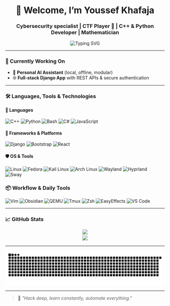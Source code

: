 <h1 align="center">👾 Welcome, I’m Youssef Khafaja</h1>
<h3 align="center">Cybersecurity specialist | CTF Player 🚩 | C++ & Python Developer | Mathematician</h3>

<div align="center">
  <img src="https://readme-typing-svg.demolab.com?font=Fira+Code&duration=3000&pause=1000&color=00FFCC&center=true&vCenter=true&width=700&lines=Building+AI+Assistants+with+C%2B%2B+and+Python;Breaking+CTFs+-+Offensive+Security+Research;Fedora+Linux+-+Power+User+Workflow;Automating+Everything+with+Shell%2C+Python+and+Vim;I+use+Arch+btw" alt="Typing SVG" />
</div>



---

### 🔭 Currently Working On

- 🤖 **Personal AI Assistant** (local, offline, modular)
- 🌐 **Full-stack Django App** with REST APIs & secure authentication

---


### 🛠️ Languages, Tools & Technologies

#### 🚀 Languages
![C++](https://img.shields.io/badge/C++-00599C?style=for-the-badge&logo=c%2b%2b&logoColor=white)
![Python](https://img.shields.io/badge/Python-FFD43B?style=for-the-badge&logo=python&logoColor=black)
![Bash](https://img.shields.io/badge/Bash-4EAA25?style=for-the-badge&logo=gnu-bash&logoColor=white)
![C#](https://img.shields.io/badge/C%23-239120?style=for-the-badge&logo=c-sharp&logoColor=white)
![JavaScript](https://img.shields.io/badge/JavaScript-F7DF1E?style=for-the-badge&logo=javascript&logoColor=black)


#### 🧰 Frameworks & Platforms
![Django](https://img.shields.io/badge/Django-092E20?style=for-the-badge&logo=django&logoColor=white)
![Bootstrap](https://img.shields.io/badge/Bootstrap-7952B3?style=for-the-badge&logo=bootstrap&logoColor=white)
![React](https://img.shields.io/badge/React-61DAFB?style=for-the-badge&logo=react&logoColor=black)

#### 🛡️ OS & Tools
![Linux](https://img.shields.io/badge/Linux-FCC624?style=for-the-badge&logo=linux&logoColor=black)
![Fedora](https://img.shields.io/badge/Fedora-294172?style=for-the-badge&logo=fedora&logoColor=white)
![Kali Linux](https://img.shields.io/badge/Kali_Linux-557C94?style=for-the-badge&logo=kalilinux&logoColor=white)
![Arch Linux](https://img.shields.io/badge/Arch_Linux-1793D1?style=for-the-badge&logo=arch-linux&logoColor=white)
![Wayland](https://img.shields.io/badge/Wayland-1793D1?style=for-the-badge&logo=gnome&logoColor=white)
![Hyprland](https://img.shields.io/badge/Hyprland-00B4D8?style=for-the-badge&logo=arch-linux&logoColor=white)
![Sway](https://img.shields.io/badge/Sway-6A8CAF?style=for-the-badge&logo=wayland&logoColor=white)


### 📦 Workflow & Daily Tools

![Vim](https://img.shields.io/badge/Vim-019733?style=for-the-badge&logo=vim&logoColor=white)
![Obsidian](https://img.shields.io/badge/Obsidian-483699?style=for-the-badge&logo=obsidian&logoColor=white)
![QEMU](https://img.shields.io/badge/QEMU-FF6600?style=for-the-badge&logo=qemu&logoColor=white)
![Tmux](https://img.shields.io/badge/Tmux-1BB91F?style=for-the-badge&logo=tmux&logoColor=white)
![Zsh](https://img.shields.io/badge/Zsh-89e051?style=for-the-badge&logo=gnubash&logoColor=black)
![EasyEffects](https://img.shields.io/badge/EasyEffects-3E76BB?style=for-the-badge)
![VS Code](https://img.shields.io/badge/VS_Code-007ACC?style=for-the-badge&logo=visual-studio-code&logoColor=white)


---

### 📈 GitHub Stats
<p align="center">
  <img src="https://github-readme-stats-sigma-five.vercel.app/api?username=AlphaXDev&show_icons=true&theme=tokyonight&include_all_commits=true&count_private=true" />
  <br />

  <img src="https://github-readme-stats-sigma-five.vercel.app/api/top-langs/?username=AlphaXDev&layout=compact&theme=tokyonight" />
</p>

---

<picture>
  <source media="(prefers-color-scheme: dark)" srcset="https://raw.githubusercontent.com/0xAlphaDark/0xAlphaDark/output/snake-dark.svg" />
  <img alt="Snake animation" src="https://raw.githubusercontent.com/0xAlphaDark/0xAlphaDark/output/snake.svg" />
</picture>


---


> 🧠 _"Hack deep, learn constantly, automate everything."_  
